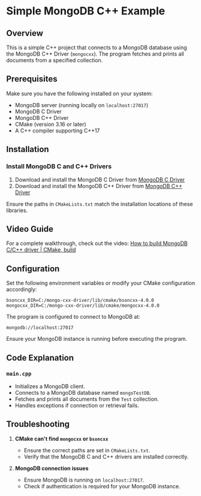 # Simple MongoDB C++ Example

## Overview
This is a simple C++ project that connects to a MongoDB database using the MongoDB C++ Driver (`mongocxx`). The program fetches and prints all documents from a specified collection.

## Prerequisites
Make sure you have the following installed on your system:
- MongoDB server (running locally on `localhost:27017`)
- MongoDB C Driver
- MongoDB C++ Driver
- CMake (version 3.16 or later)
- A C++ compiler supporting C++17

## Installation

### Install MongoDB C and C++ Drivers
1. Download and install the MongoDB C Driver from [MongoDB C Driver](https://github.com/mongodb/mongo-c-driver)
2. Download and install the MongoDB C++ Driver from [MongoDB C++ Driver](https://github.com/mongodb/mongo-cxx-driver)

Ensure the paths in `CMakeLists.txt` match the installation locations of these libraries.

## Video Guide
For a complete walkthrough, check out the video: [How to build MongoDB C/C++ driver | CMake, build](https://youtu.be/F1tDlZa42K4?si=jTZxn7wKGVH9-fge)

## Configuration

Set the following environment variables or modify your CMake configuration accordingly:
```
bsoncxx_DIR=C:/mongo-cxx-driver/lib/cmake/bsoncxx-4.0.0
mongocxx_DIR=C:/mongo-cxx-driver/lib/cmake/mongocxx-4.0.0
```

The program is configured to connect to MongoDB at:
```
mongodb://localhost:27017
```
Ensure your MongoDB instance is running before executing the program.

## Code Explanation

### `main.cpp`
- Initializes a MongoDB client.
- Connects to a MongoDB database named `mongoTestDB`.
- Fetches and prints all documents from the `Test` collection.
- Handles exceptions if connection or retrieval fails.

## Troubleshooting

1. **CMake can't find `mongocxx` or `bsoncxx`**
   - Ensure the correct paths are set in `CMakeLists.txt`.
   - Verify that the MongoDB C and C++ drivers are installed correctly.

2. **MongoDB connection issues**
   - Ensure MongoDB is running on `localhost:27017`.
   - Check if authentication is required for your MongoDB instance.


